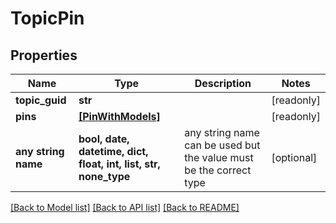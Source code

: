 # TopicPin


## Properties
Name | Type | Description | Notes
------------ | ------------- | ------------- | -------------
**topic_guid** | **str** |  | [readonly] 
**pins** | [**[PinWithModels]**](PinWithModels.md) |  | [readonly] 
**any string name** | **bool, date, datetime, dict, float, int, list, str, none_type** | any string name can be used but the value must be the correct type | [optional]

[[Back to Model list]](../README.md#documentation-for-models) [[Back to API list]](../README.md#documentation-for-api-endpoints) [[Back to README]](../README.md)


